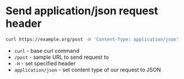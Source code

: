 # Send application/json request header

```bash
curl https://example.org/post -H 'Content-Type: application/json'
```

- `curl` - base curl command
- `/post` - sample URL to send request to
- `-H` - set specified header
- `application/json` - set content type of our request to JSON


